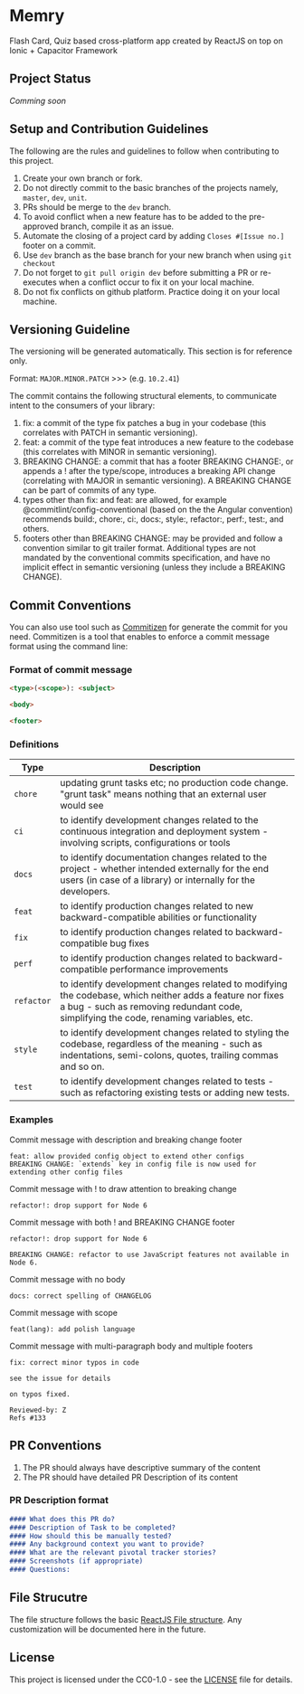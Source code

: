 # Memry
Flash Card, Quiz based cross-platform app created by ReactJS on top on Ionic + Capacitor Framework

## Project Status
*Comming soon*

## Setup and Contribution Guidelines
The following are the rules and guidelines to follow when contributing to this project.

1. Create your own branch or fork.
2. Do not directly commit to the basic branches of the projects namely, `master`, `dev`, `unit`.
3. PRs should be merge to the `dev` branch.
4. To avoid conflict when a new feature has to be added to the pre-approved branch, compile it as an issue.
5. Automate the closing of a project card by adding `Closes #[Issue no.]` footer on a commit.
6. Use `dev` branch as the base branch for your new branch when using `git checkout`
7. Do not forget to `git pull origin dev` before submitting a PR or re-executes when a conflict occur to fix it on your local machine.
8. Do not fix conflicts on github platform. Practice doing it on your local machine.


## Versioning Guideline
The versioning will be generated automatically. This section is for reference only.

Format: `MAJOR.MINOR.PATCH` >>> (e.g. `10.2.41`)

The commit contains the following structural elements, to communicate intent to the consumers of your library:

1. fix: a commit of the type fix patches a bug in your codebase (this correlates with PATCH in semantic versioning).
2. feat: a commit of the type feat introduces a new feature to the codebase (this correlates with MINOR in semantic versioning).
3. BREAKING CHANGE: a commit that has a footer BREAKING CHANGE:, or appends a ! after the type/scope, introduces a breaking API change (correlating with MAJOR in semantic versioning). A BREAKING CHANGE can be part of commits of any type.
4. types other than fix: and feat: are allowed, for example @commitlint/config-conventional (based on the the Angular convention) recommends build:, chore:, ci:, docs:, style:, refactor:, perf:, test:, and others.
5. footers other than BREAKING CHANGE: <description> may be provided and follow a convention similar to git trailer format.
Additional types are not mandated by the conventional commits specification, and have no implicit effect in semantic versioning (unless they include a BREAKING CHANGE).


## Commit Conventions
You can also use tool such as [Commitizen](https://github.com/commitizen/cz-cli) for generate the commit for you need. Commitizen is a tool that enables to enforce a commit message format using the command line:

### Format of commit message
```html
<type>(<scope>): <subject>

<body>

<footer>
```

### Definitions

| Type  | Description  |
|---|---|
| `chore`  | updating grunt tasks etc; no production code change. "grunt task" means nothing that an external user would see  |
| `ci`  | to identify development changes related to the continuous integration and deployment system - involving scripts, configurations or tools  |
| `docs`  | to identify documentation changes related to the project - whether intended externally for the end users (in case of a library) or internally for the developers.  |
| `feat`  | to identify production changes related to new backward-compatible abilities or functionality |
| `fix`  | to identify production changes related to backward-compatible bug fixes |
| `perf`  | to identify production changes related to backward-compatible performance improvements  |
| `refactor`  | to identify development changes related to modifying the codebase, which neither adds a feature nor fixes a bug - such as removing redundant code, simplifying the code, renaming variables, etc. |
| `style`  | to identify development changes related to styling the codebase, regardless of the meaning - such as indentations, semi-colons, quotes, trailing commas and so on. |
| `test`  | to identify development changes related to tests - such as refactoring existing tests or adding new tests. |


### Examples

Commit message with description and breaking change footer
```
feat: allow provided config object to extend other configs
BREAKING CHANGE: `extends` key in config file is now used for extending other config files
```

Commit message with ! to draw attention to breaking change
```
refactor!: drop support for Node 6
```

Commit message with both ! and BREAKING CHANGE footer
```
refactor!: drop support for Node 6

BREAKING CHANGE: refactor to use JavaScript features not available in Node 6.
```

Commit message with no body
```
docs: correct spelling of CHANGELOG
```

Commit message with scope

```
feat(lang): add polish language
```

Commit message with multi-paragraph body and multiple footers
```
fix: correct minor typos in code

see the issue for details

on typos fixed.

Reviewed-by: Z
Refs #133
```

## PR Conventions
1. The PR should always have descriptive summary of the content
2. The PR should have detailed PR Description of its content

### PR Description format

```md
#### What does this PR do?
#### Description of Task to be completed?
#### How should this be manually tested?
#### Any background context you want to provide?
#### What are the relevant pivotal tracker stories?
#### Screenshots (if appropriate)
#### Questions:
```

## File Strucutre
The file structure follows the basic [ReactJS File structure](https://reactjs.org/docs/faq-structure.html).
Any customization will be documented here in the future.

## License
This project is licensed under the CC0-1.0 - see the [LICENSE](LICENSE) file for details.
